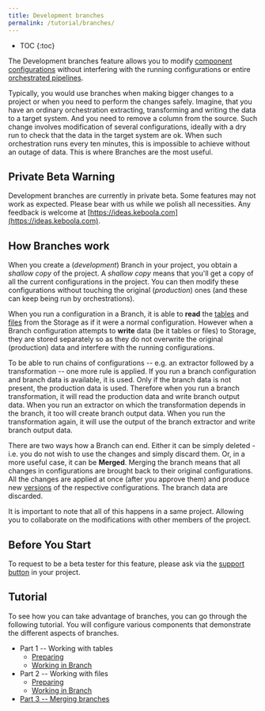 ```yaml
---
title: Development branches
permalink: /tutorial/branches/
---
```


* TOC
{:toc}
  
The Development branches feature allows you to modify [component configurations](http://localhost:4000/components/) 
without interfering with the running configurations or entire [orchestrated pipelines](http://localhost:4000/orchestrator/).

Typically, you would use branches when making bigger changes to a project or when you need to perform the changes safely. Imagine, 
that you have an ordinary orchestration extracting, transforming and writing the data to a target system. And you need to remove a 
column from the source. Such change involves modification of several configurations, ideally with a dry run to check that the 
data in the target system are ok. When such orchestration runs every ten minutes, this is impossible to achieve without 
an outage of data. This is where Branches are the most useful.

## Private Beta Warning
Development branches are currently in private beta. Some features may not work as expected. Please bear
with us while we polish all necessities. Any feedback is welcome at [https://ideas.keboola.com](https://ideas.keboola.com).

## How Branches work
When you create a (*development*) Branch in your project, you obtain a *shallow copy* of the project. A *shallow copy* means that
you'll get a copy of all the current configurations in the project. You can then modify these configurations without 
touching the original (*production*) ones (and these can keep being run by orchestrations).

When you run a configuration in a Branch, it is able to **read** the [tables]() and [files]() from the Storage as if it
were a normal configuration. However when a Branch configuration attempts to **write** data (be it tables or files) to Storage,
they are stored separately so as they do not overwrite the original (production) data and interfere with the running configurations.

To be able to run chains of configurations -- e.g. an extractor followed by a transformation -- one more rule is applied.
If you run a branch configuration and branch data is available, it is used. Only if the branch data is not present, the 
production data is used. Therefore when you run a branch transformation, it will read the production data and write branch output data.
When you run an extractor on which the transformation depends in the branch, it too will create branch output data.
When you run the transformation again, it will use the output of the branch extractor and write branch output data.

There are two ways how a Branch can end. Either it can be simply deleted - i.e. you do not wish to use the changes and simply discard them.
Or, in a more useful case, it can be **Merged**. Merging the branch means that all changes in configurations are brought back 
to their original configurations. All the changes are applied at once (after you approve them) and produce new 
[versions](https://help.keboola.com/components/#configuration-versions) of the respective configurations. The branch data are discarded.

It is important to note that all of this happens in a same project. Allowing you to collaborate on the modifications 
with other members of the project.

## Before You Start
To request to be a beta tester for this feature, please ask via the [support button](http://localhost:4000/management/support/) in your project.

## Tutorial
To see how you can take advantage of branches, you can go through the following tutorial. You will configure various components that demonstrate the different aspects of branches.

* Part 1 -- Working with tables
    * [Preparing](/tutorial/branches/prepare-tables/)
    * [Working in Branch](/tutorial/branches/tables-in-branch)
* Part 2 -- Working with files 
    * [Preparing](/tutorial/branches/prepare-files/)
    * [Working in Branch](/tutorial/branches/files-in-branch)
* [Part 3 -- Merging branches](/tutorial/branches/project-diff/)
